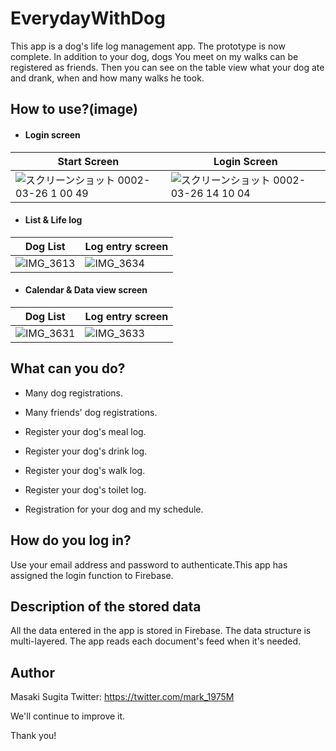 # EverydayWithDog

This app is a dog's life log management app. The prototype is now complete.  In addition to your dog, dogs You meet on my walks can be registered as friends. Then you can see on the table view what your dog ate and drank, when and how many walks he took.

## How to use?(image)

- #### Login screen

|Start Screen|Login Screen|
|---|---|
|![スクリーンショット 0002-03-26 1 00 49](https://user-images.githubusercontent.com/49276817/77614130-c7102b00-6f6f-11ea-85da-e0fd96d31952.PNG)|![スクリーンショット 0002-03-26 14 10 04](https://user-images.githubusercontent.com/49276817/77614229-00489b00-6f70-11ea-900a-3d5eb12bdea4.png)

- #### List & Life log

|Dog List|Log entry screen|
|---|---|
|![IMG_3613](https://user-images.githubusercontent.com/49276817/77616231-81099600-6f74-11ea-8aaf-907626c6e3b8.gif)|![IMG_3634](https://user-images.githubusercontent.com/49276817/77616468-11e07180-6f75-11ea-84fd-1559a2c95fe3.gif)

- #### Calendar & Data view screen

|Dog List|Log entry screen|
|---|---|
|![IMG_3631](https://user-images.githubusercontent.com/49276817/77617101-a4cddb80-6f76-11ea-9d24-0c51073728c4.gif)|![IMG_3633](https://user-images.githubusercontent.com/49276817/77617136-b7e0ab80-6f76-11ea-8773-7e220d1eb2c9.gif)



## What can you do?

- Many dog registrations.

- Many friends' dog registrations.

- Register your dog's meal log.

- Register your dog's drink log.

- Register your dog's walk log.

- Register your dog's toilet log.

- Registration for your dog and my schedule.

## How do you log in?

Use your email address and password to authenticate.This app has assigned the login function to Firebase.

## Description of the stored data

All the data entered in the app is stored in Firebase.
The data structure is multi-layered. The app reads each document's feed when it's needed.

## Author
Masaki Sugita
Twitter: https://twitter.com/mark_1975M

We'll continue to improve it.

Thank you!
